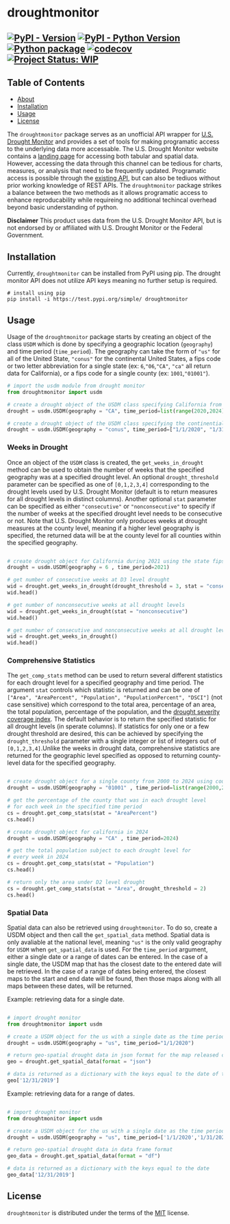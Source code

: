 # droughtmonitor

[![PyPI - Version](https://img.shields.io/pypi/v/droughtmonitor.svg)](https://test.pypi.org/project/droughtmonitor)
[![PyPI - Python Version](https://img.shields.io/pypi/pyversions/droughtmonitor.svg)](https://test.pypi.org/project/droughtmonitor)
[![Python package](https://github.com/dylan-turner25/droughtmonitor/actions/workflows/python-package.yml/badge.svg)](https://github.com/dylan-turner25/droughtmonitor/actions/workflows/python-package.yml)
[![codecov](https://codecov.io/gh/dylan-turner25/droughtmonitor/graph/badge.svg?token=qJ37dsQJPV)](https://codecov.io/gh/dylan-turner25/droughtmonitor)
[![Project Status:
WIP](https://www.repostatus.org/badges/latest/wip.svg)](https://www.repostatus.org/#WIP)
-----


## Table of Contents
- [About](#about)
- [Installation](#installation)
- [Usage](#usage)
- [License](#license)


The `droughtmonitor` package serves as an unofficial API wrapper for [U.S. Drought Monitor](https://droughtmonitor.unl.edu/) and provides a set of tools for making programatic access to the underlying data more accessable. The U.S. Drought Monitor website contains a [landing page](https://droughtmonitor.unl.edu/Data.aspx) for accessing both tabular and spatial data. However, accessing the data through this channel can be tedious for charts, measures, or analysis that need to be frequently updated. Programatic access is possible through the [existing API](https://droughtmonitor.unl.edu/DmData/DataDownload/WebServiceInfo.aspx), but can also be tediuos without prior working knowledge of REST APIs. The `droughtmonitor` package strikes a balance between the two methods as it allows programatic access to enhance reproducability while requireing no additional techincal overhead beyond basic understanding of python. 

**Disclaimer** This product uses data from the U.S. Drought Monitor API, but is not endorsed by or affiliated with U.S. Drought Monitor or the Federal Government. 


## Installation
Currently, `droughtmonitor` can be installed from PyPI using pip. The drought monitor API does not utilize API keys meaning no further setup is required. 

```console
# install using pip
pip install -i https://test.pypi.org/simple/ droughtmonitor
```

## Usage

Usage of the `droughtmonitor` package starts by creating an object of the class `USDM` which is done by specifying a geographic location (`geography`) and time period (`time_period`). The geography can take the form of `"us"` for all of the United State, `"conus"` for the continental United States, a fips code or two letter abbreviation for a single state (ex: `6`,`"06`,`"CA"`, `"ca"` all return data for California), or a fips code for a single county (ex: `1001`,`"01001"`).

```python
# import the usdm module from drought monitor
from droughtmonitor import usdm

# create a drought object of the USDM class specifying California from 2020 to 2024
drought = usdm.USDM(geography = "CA", time_period=list(range(2020,2024)))

# create a drought object of the USDM class specifying the continential US from in the first month of 2020.
drought = usdm.USDM(geography = "conus", time_period=["1/1/2020", "1/31/2020"])

```

### Weeks in Drought
Once an object of the `USDM` class is created, the `get_weeks_in_drought` method can be used to obtain the number of weeks that the specified geography was at a specified drought level. An optional `drought_threshold` parameter can be specified as one of `[0,1,2,3,4]` corresponding to the drought levels used by U.S. Drought Monitor (default is to return measures for all drought levels in distinct columns). Another optional `stat` parameter can be specified as either `"consecutive"` or `"nonconsecutive"` to specify if the number of weeks at the specified drought level needs to be consecutive or not. Note that U.S. Drought Monitor only produces weeks at drought measures at the county level, meaning if a higher level geography is specified, the returned data will be at the county level for all counties within the specified geography. 

```python

# create drought object for California during 2021 using the state fips code
drought = usdm.USDM(geography = 6 , time_period=2021)

# get number of consecutive weeks at D3 level drought
wid = drought.get_weeks_in_drought(drought_threshold = 3, stat = "consecutive")
wid.head()

# get number of nonconsecutive weeks at all drought levels
wid = drought.get_weeks_in_drought(stat = "nonconsecutive")
wid.head()

# get number of consecutive and nonconsecutive weeks at all drought levels
wid = drought.get_weeks_in_drought()
wid.head()

```

### Comprehensive Statistics
The `get_comp_stats` method can be used to return several different statistics for each drought level for a specified geography and time period. The argument `stat` controls which statistic is returned and can be one of `["Area", "AreaPercent", "Population", "PopulationPercent", "DSCI"]` (not case sensitive) which correspond to the total area, percentage of an area, the total population, percentage of the population, and the [drought severity coverage index](https://droughtmonitor.unl.edu/About/AbouttheData/DSCI.aspx). The default behavior is to return the specified statistic for all drought levels (in sperate columns). If statistics for only one or a few drought threshold are desired, this can be achieved by specifying the `drought_threshold` parameter with a single integer or list of integers out of `[0,1,2,3,4]`.Unlike the weeks in drought data, comprehensive statistics are returned for the geographic level specified as opposed to returning county-level data for the specified geography.

```python

# create drought object for a single county from 2000 to 2024 using county fips code
drought = usdm.USDM(geography = "01001" , time_period=list(range(2000,2024)))

# get the percentage of the county that was in each drought level 
# for each week in the specified time period
cs = drought.get_comp_stats(stat = "AreaPercent")
cs.head()

# create drought object for california in 2024
drought = usdm.USDM(geography = "CA" , time_period=2024)

# get the total population subject to each drought level for 
# every week in 2024
cs = drought.get_comp_stats(stat = "Population")
cs.head()

# return only the area under D2 level drought
cs = drought.get_comp_stats(stat = "Area", drought_threshold = 2)
cs.head()

```

### Spatial Data

Spatial data can also be retrieved using `droughtmonitor`. To do so, create a USDM object and then call the `get_spatial_data` method. Spatial data is only avaliable at the national level, meaning `"us"` is the only valid geography for `USDM` when `get_spatial_data` is used. For the `time_period` argument, either a single date or a range of dates can be entered. In the case of a single date, the USDM map that has the closest date to the entered date will be retrieved. In the case of a range of dates being entered, the closest maps to the start and end date will be found, then those maps along with all maps between these dates, will be returned. 

Example: retrieving data for a single date.
```python

# import drought monitor
from droughtmonitor import usdm

# create a USDM object for the us with a single date as the time period
drought = usdm.USDM(geography = "us", time_period="1/1/2020")

# return geo-spatial drought data in json format for the map released closest to 1/1/2020
geo = drought.get_spatial_data(format = "json")

# data is returned as a dictionary with the keys equal to the date of the map (in this case the returned spatial data is from "12/31/2019" as that was the map with the closest date to the entered date)
geo['12/31/2019']

```


Example: retrieving data for a range of dates.
```python

# import drought monitor
from droughtmonitor import usdm

# create a USDM object for the us with a single date as the time period
drought = usdm.USDM(geography = "us", time_period=['1/1/2020','1/31/2020'])

# return geo-spatial drought data in data frame format
geo_data = drought.get_spatial_data(format = "df")

# data is returned as a dictionary with the keys equal to the date
geo_data['12/31/2019']

```


## License

`droughtmonitor` is distributed under the terms of the [MIT](https://spdx.org/licenses/MIT.html) license.
